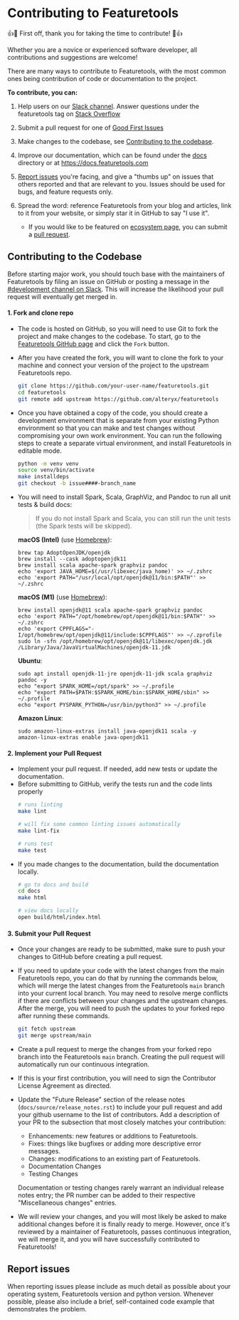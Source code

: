 # Contributing to Featuretools

:+1::tada: First off, thank you for taking the time to contribute! :tada::+1:

Whether you are a novice or experienced software developer, all contributions and suggestions are welcome!

There are many ways to contribute to Featuretools, with the most common ones being contribution of code or documentation to the project.

**To contribute, you can:**
1. Help users on our [Slack channel](https://join.slack.com/t/alteryx-oss/shared_invite/zt-182tyvuxv-NzIn6eiCEf8TBziuKp0bNA). Answer questions under the featuretools tag on [Stack Overflow](https://stackoverflow.com/questions/tagged/featuretools)

2. Submit a pull request for one of [Good First Issues](https://github.com/alteryx/featuretools/issues?q=is%3Aopen+is%3Aissue+label%3A%22Good+First+Issue%22)

3. Make changes to the codebase, see [Contributing to the codebase](#Contributing-to-the-Codebase).

4. Improve our documentation, which can be found under the [docs](docs/) directory or at https://docs.featuretools.com

5. [Report issues](#Report-issues) you're facing, and give a "thumbs up" on issues that others reported and that are relevant to you. Issues should be used for bugs, and feature requests only.

6. Spread the word: reference Featuretools from your blog and articles, link to it from your website, or simply star it in GitHub to say "I use it".
    * If you would like to be featured on [ecosystem page](https://featuretools.alteryx.com/en/stable/resources/ecosystem.html), you can submit a [pull request](https://github.com/alteryx/featuretools).

## Contributing to the Codebase

Before starting major work, you should touch base with the maintainers of Featuretools by filing an issue on GitHub or posting a message in the [#development channel on Slack](https://join.slack.com/t/alteryx-oss/shared_invite/zt-182tyvuxv-NzIn6eiCEf8TBziuKp0bNA). This will increase the likelihood your pull request will eventually get merged in.

#### 1. Fork and clone repo
* The code is hosted on GitHub, so you will need to use Git to fork the project and make changes to the codebase. To start, go to the [Featuretools GitHub page](https://github.com/alteryx/featuretools) and click the `Fork` button.
* After you have created the fork, you will want to clone the fork to your machine and connect your version of the project to the upstream Featuretools repo.
  ```bash
  git clone https://github.com/your-user-name/featuretools.git
  cd featuretools
  git remote add upstream https://github.com/alteryx/featuretools
  ```
* Once you have obtained a copy of the code, you should create a development environment that is separate from your existing Python environment so that you can make and test changes without compromising your own work environment. You can run the following steps to create a separate virtual environment, and install Featuretools in editable mode. 
  ```bash
  python -m venv venv
  source venv/bin/activate
  make installdeps
  git checkout -b issue####-branch_name
  ```

* You will need to install Spark, Scala, GraphViz, and Pandoc to run all unit tests & build docs:

  > If you do not install Spark and Scala, you can still run the unit tests (the Spark tests will be skipped).
  > 
     **macOS (Intel)** (use [Homebrew](https://brew.sh/)):
     ```console
     brew tap AdoptOpenJDK/openjdk
     brew install --cask adoptopenjdk11
     brew install scala apache-spark graphviz pandoc
     echo 'export JAVA_HOME=$(/usr/libexec/java_home)' >> ~/.zshrc
     echo 'export PATH="/usr/local/opt/openjdk@11/bin:$PATH"' >> ~/.zshrc
     ```
     
     **macOS (M1)** (use [Homebrew](https://brew.sh/)):
     ```console
     brew install openjdk@11 scala apache-spark graphviz pandoc
     echo 'export PATH="/opt/homebrew/opt/openjdk@11/bin:$PATH"' >> ~/.zshrc
     echo 'export CPPFLAGS="-I/opt/homebrew/opt/openjdk@11/include:$CPPFLAGS"' >> ~/.zprofile
     sudo ln -sfn /opt/homebrew/opt/openjdk@11/libexec/openjdk.jdk /Library/Java/JavaVirtualMachines/openjdk-11.jdk
     ```

     **Ubuntu**:
     ```console
     sudo apt install openjdk-11-jre openjdk-11-jdk scala graphviz pandoc -y
     echo "export SPARK_HOME=/opt/spark" >> ~/.profile
     echo "export PATH=$PATH:$SPARK_HOME/bin:$SPARK_HOME/sbin" >> ~/.profile
     echo "export PYSPARK_PYTHON=/usr/bin/python3" >> ~/.profile
     ```

     **Amazon Linux**:
     ```console
     sudo amazon-linux-extras install java-openjdk11 scala -y
     amazon-linux-extras enable java-openjdk11
     ```

#### 2. Implement your Pull Request

* Implement your pull request. If needed, add new tests or update the documentation.
* Before submitting to GitHub, verify the tests run and the code lints properly
  ```bash
  # runs linting
  make lint

  # will fix some common linting issues automatically
  make lint-fix

  # runs test
  make test
  ```
* If you made changes to the documentation, build the documentation locally.
  ```bash
  # go to docs and build
  cd docs
  make html

  # view docs locally
  open build/html/index.html
  ```

#### 3. Submit your Pull Request

* Once your changes are ready to be submitted, make sure to push your changes to GitHub before creating a pull request.
* If you need to update your code with the latest changes from the main Featuretools repo, you can do that by running the commands below, which will merge the latest changes from the Featuretools `main` branch into your current local branch. You may need to resolve merge conflicts if there are conflicts between your changes and the upstream changes. After the merge, you will need to push the updates to your forked repo after running these commands.
  ```bash
  git fetch upstream
  git merge upstream/main
  ```
* Create a pull request to merge the changes from your forked repo branch into the Featuretools `main` branch. Creating the pull request will automatically run our continuous integration.
* If this is your first contribution, you will need to sign the Contributor License Agreement as directed.
* Update the "Future Release" section of the release notes (`docs/source/release_notes.rst`) to include your pull request and add your github username to the list of contributors.  Add a description of your PR to the subsection that most closely matches your contribution:
    * Enhancements: new features or additions to Featuretools.
    * Fixes: things like bugfixes or adding more descriptive error messages.
    * Changes: modifications to an existing part of Featuretools.
    * Documentation Changes
    * Testing Changes

   Documentation or testing changes rarely warrant an individual release notes entry; the PR number can be added to their respective "Miscellaneous changes" entries.
* We will review your changes, and you will most likely be asked to make additional changes before it is finally ready to merge. However, once it's reviewed by a maintainer of Featuretools, passes continuous integration, we will merge it, and you will have successfully contributed to Featuretools!

## Report issues
When reporting issues please include as much detail as possible about your operating system, Featuretools version and python version. Whenever possible, please also include a brief, self-contained code example that demonstrates the problem.
